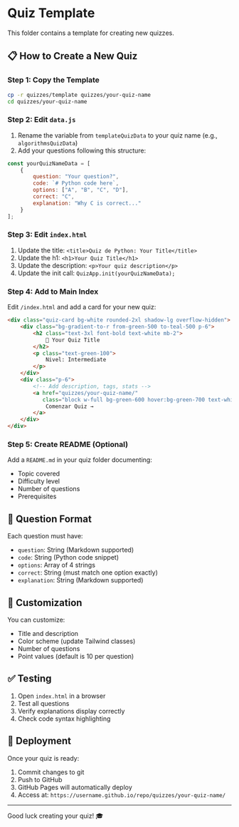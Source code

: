 # Quiz Template

This folder contains a template for creating new quizzes.

## 📋 How to Create a New Quiz

### Step 1: Copy the Template
```bash
cp -r quizzes/template quizzes/your-quiz-name
cd quizzes/your-quiz-name
```

### Step 2: Edit `data.js`
1. Rename the variable from `templateQuizData` to your quiz name (e.g., `algorithmsQuizData`)
2. Add your questions following this structure:

```javascript
const yourQuizNameData = [
    {
        question: "Your question?",
        code: `# Python code here`,
        options: ["A", "B", "C", "D"],
        correct: "C",
        explanation: "Why C is correct..."
    }
];
```

### Step 3: Edit `index.html`
1. Update the title: `<title>Quiz de Python: Your Title</title>`
2. Update the h1: `<h1>Your Quiz Title</h1>`
3. Update the description: `<p>Your quiz description</p>`
4. Update the init call: `QuizApp.init(yourQuizNameData);`

### Step 4: Add to Main Index
Edit `/index.html` and add a card for your new quiz:

```html
<div class="quiz-card bg-white rounded-2xl shadow-lg overflow-hidden">
    <div class="bg-gradient-to-r from-green-500 to-teal-500 p-6">
        <h2 class="text-3xl font-bold text-white mb-2">
            🎯 Your Quiz Title
        </h2>
        <p class="text-green-100">
            Nivel: Intermediate
        </p>
    </div>
    <div class="p-6">
        <!-- Add description, tags, stats -->
        <a href="quizzes/your-quiz-name/" 
           class="block w-full bg-green-600 hover:bg-green-700 text-white font-bold py-3 px-6 rounded-lg text-center transition-colors">
            Comenzar Quiz →
        </a>
    </div>
</div>
```

### Step 5: Create README (Optional)
Add a `README.md` in your quiz folder documenting:
- Topic covered
- Difficulty level
- Number of questions
- Prerequisites

## 📝 Question Format

Each question must have:
- `question`: String (Markdown supported)
- `code`: String (Python code snippet)
- `options`: Array of 4 strings
- `correct`: String (must match one option exactly)
- `explanation`: String (Markdown supported)

## 🎨 Customization

You can customize:
- Title and description
- Color scheme (update Tailwind classes)
- Number of questions
- Point values (default is 10 per question)

## ✅ Testing

1. Open `index.html` in a browser
2. Test all questions
3. Verify explanations display correctly
4. Check code syntax highlighting

## 🚀 Deployment

Once your quiz is ready:
1. Commit changes to git
2. Push to GitHub
3. GitHub Pages will automatically deploy
4. Access at: `https://username.github.io/repo/quizzes/your-quiz-name/`

---

Good luck creating your quiz! 🎓

